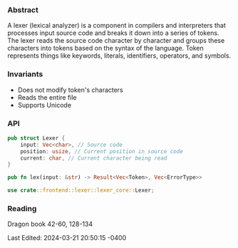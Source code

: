 ### Abstract 

A lexer (lexical analyzer) is a component in compilers and interpreters that processes input source code and breaks it down into a series of tokens. The lexer reads the source code character by character and groups these characters into tokens based on the syntax of the language. Token represents things like keywords, literals, identifiers, operators, and symbols. 

### Invariants
- Does not modify token's characters
- Reads the entire file
- Supports Unicode

### API
```rust
pub struct Lexer {
	input: Vec<char>, // Source code
	position: usize, // Current position in source code
	current: char, // Current character being read
}

pub fn lex(input: &str) -> Result<Vec<Token>, Vec<ErrorType>>

use crate::frontend::lexer::lexer_core::Lexer;
```

### Reading
Dragon book 42-60, 128-134

Last Edited: 2024-03-21 20:50:15 -0400
